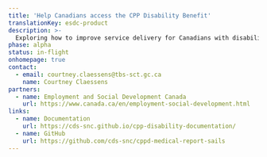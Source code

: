 ```yaml
---
title: 'Help Canadians access the CPP Disability Benefit'
translationKey: esdc-product
description: >-
  Exploring how to improve service delivery for Canadians with disabilities and their children who apply for Canada Pension Plan (CPP) benefits.
phase: alpha
status: in-flight
onhomepage: true
contact:
  - email: courtney.claessens@tbs-sct.gc.ca
    name: Courtney Claessens
partners:
  - name: Employment and Social Development Canada
    url: https://www.canada.ca/en/employment-social-development.html
links:
  - name: Documentation
    url: https://cds-snc.github.io/cpp-disability-documentation/
  - name: GitHub
    url: https://github.com/cds-snc/cppd-medical-report-sails
---
```

